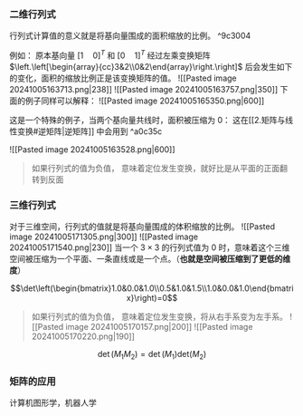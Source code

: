 ### 二维行列式
行列式计算值的意义就是将基向量围成的面积缩放的比例。 ^9c3004
 
例如： 原本基向量  $[1\quad 0]^T$ 和  $[0\quad 1]^T$ 经过左乘变换矩阵 $\left.\left[\begin{array}{cc}3&2\\0&2\end{array}\right.\right]$ 后会发生如下的变化，面积的缩放比例正是该变换矩阵的值。
 ![[Pasted image 20241005163713.png|238]] ![[Pasted image 20241005163757.png|350]]
 下面的例子同样可以解释：
![[Pasted image 20241005165350.png|600]]

这是一个特殊的例子，当两个基向量共线时，面积被压缩为 0：
这在[[2.矩阵与线性变换#逆矩阵|逆矩阵]] 中会用到 ^a0c35c

 ![[Pasted image 20241005163528.png|600]]
 >如果行列式的值为负值，
> 意味着定位发生变换，就好比是从平面的正面翻转到反面
### 三维行列式
对于三维空间，行列式的值就是将基向量围成的体积缩放的比例。
![[Pasted image 20241005171305.png|300]]  ![[Pasted image 20241005171540.png|230]]
当一个 $3 \times3$ 的行列式值为 0 时，意味着这个三维空间被压缩为一个平面、一条直线或是一个点。（**也就是空间被压缩到了更低的维度**）

$$\det\left(\begin{bmatrix}1.0&0.0&1.0\\0.5&1.0&1.5\\1.0&0.0&1.0\end{bmatrix}\right)=0$$
>如果行列式的值为负值，
>意味着定位发生变换，将从右手系变为左手系。
![[Pasted image 20241005170157.png|200]] ![[Pasted image 20241005170220.png|190]]

$$\det(M_1M_2)=\det(M_1)\mathrm{det}(M_2)$$
### 矩阵的应用
计算机图形学，机器人学